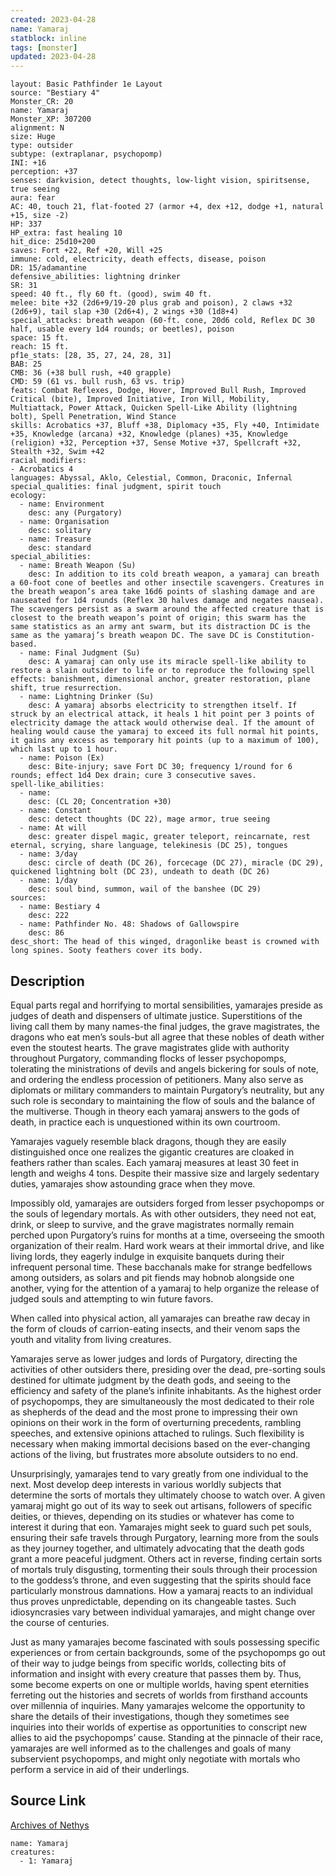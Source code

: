 ```yaml
---
created: 2023-04-28
name: Yamaraj
statblock: inline
tags: [monster]
updated: 2023-04-28
---
```

```statblock
layout: Basic Pathfinder 1e Layout
source: "Bestiary 4"
Monster_CR: 20
name: Yamaraj
Monster_XP: 307200
alignment: N
size: Huge
type: outsider
subtype: (extraplanar, psychopomp)
INI: +16
perception: +37
senses: darkvision, detect thoughts, low-light vision, spiritsense, true seeing
aura: fear
AC: 40, touch 21, flat-footed 27 (armor +4, dex +12, dodge +1, natural +15, size -2)
HP: 337
HP_extra: fast healing 10
hit_dice: 25d10+200
saves: Fort +22, Ref +20, Will +25
immune: cold, electricity, death effects, disease, poison
DR: 15/adamantine
defensive_abilities: lightning drinker
SR: 31
speed: 40 ft., fly 60 ft. (good), swim 40 ft.
melee: bite +32 (2d6+9/19-20 plus grab and poison), 2 claws +32 (2d6+9), tail slap +30 (2d6+4), 2 wings +30 (1d8+4)
special_attacks: breath weapon (60-ft. cone, 20d6 cold, Reflex DC 30 half, usable every 1d4 rounds; or beetles), poison
space: 15 ft.
reach: 15 ft.
pf1e_stats: [28, 35, 27, 24, 28, 31]
BAB: 25
CMB: 36 (+38 bull rush, +40 grapple)
CMD: 59 (61 vs. bull rush, 63 vs. trip)
feats: Combat Reflexes, Dodge, Hover, Improved Bull Rush, Improved Critical (bite), Improved Initiative, Iron Will, Mobility, Multiattack, Power Attack, Quicken Spell-Like Ability (lightning bolt), Spell Penetration, Wind Stance
skills: Acrobatics +37, Bluff +38, Diplomacy +35, Fly +40, Intimidate +35, Knowledge (arcana) +32, Knowledge (planes) +35, Knowledge (religion) +32, Perception +37, Sense Motive +37, Spellcraft +32, Stealth +32, Swim +42
racial_modifiers:
- Acrobatics 4
languages: Abyssal, Aklo, Celestial, Common, Draconic, Infernal
special_qualities: final judgment, spirit touch
ecology:
  - name: Environment
    desc: any (Purgatory)
  - name: Organisation
    desc: solitary
  - name: Treasure
    desc: standard
special_abilities:
  - name: Breath Weapon (Su)
    desc: In addition to its cold breath weapon, a yamaraj can breath a 60-foot cone of beetles and other insectile scavengers. Creatures in the breath weapon’s area take 16d6 points of slashing damage and are nauseated for 1d4 rounds (Reflex 30 halves damage and negates nausea). The scavengers persist as a swarm around the affected creature that is closest to the breath weapon’s point of origin; this swarm has the same statistics as an army ant swarm, but its distraction DC is the same as the yamaraj’s breath weapon DC. The save DC is Constitution-based.
  - name: Final Judgment (Su)
    desc: A yamaraj can only use its miracle spell-like ability to restore a slain outsider to life or to reproduce the following spell effects: banishment, dimensional anchor, greater restoration, plane shift, true resurrection.
  - name: Lightning Drinker (Su)
    desc: A yamaraj absorbs electricity to strengthen itself. If struck by an electrical attack, it heals 1 hit point per 3 points of electricity damage the attack would otherwise deal. If the amount of healing would cause the yamaraj to exceed its full normal hit points, it gains any excess as temporary hit points (up to a maximum of 100), which last up to 1 hour.
  - name: Poison (Ex)
    desc: Bite-injury; save Fort DC 30; frequency 1/round for 6 rounds; effect 1d4 Dex drain; cure 3 consecutive saves.
spell-like_abilities:
  - name:
    desc: (CL 20; Concentration +30)
  - name: Constant
    desc: detect thoughts (DC 22), mage armor, true seeing
  - name: At will
    desc: greater dispel magic, greater teleport, reincarnate, rest eternal, scrying, share language, telekinesis (DC 25), tongues
  - name: 3/day
    desc: circle of death (DC 26), forcecage (DC 27), miracle (DC 29), quickened lightning bolt (DC 23), undeath to death (DC 26)
  - name: 1/day
    desc: soul bind, summon, wail of the banshee (DC 29)
sources:
  - name: Bestiary 4
    desc: 222
  - name: Pathfinder No. 48: Shadows of Gallowspire
    desc: 86
desc_short: The head of this winged, dragonlike beast is crowned with long spines. Sooty feathers cover its body.
```
## Description
Equal parts regal and horrifying to mortal sensibilities, yamarajes preside as judges of death and dispensers of ultimate justice. Superstitions of the living call them by many names-the final judges, the grave magistrates, the dragons who eat men’s souls-but all agree that these nobles of death wither even the stoutest hearts. The grave magistrates glide with authority throughout Purgatory, commanding flocks of lesser psychopomps, tolerating the ministrations of devils and angels bickering for souls of note, and ordering the endless procession of petitioners. Many also serve as diplomats or military commanders to maintain Purgatory’s neutrality, but any such role is secondary to maintaining the flow of souls and the balance of the multiverse. Though in theory each yamaraj answers to the gods of death, in practice each is unquestioned within its own courtroom.

Yamarajes vaguely resemble black dragons, though they are easily distinguished once one realizes the gigantic creatures are cloaked in feathers rather than scales. Each yamaraj measures at least 30 feet in length and weighs 4 tons. Despite their massive size and largely sedentary duties, yamarajes show astounding grace when they move.

Impossibly old, yamarajes are outsiders forged from lesser psychopomps or the souls of legendary mortals. As with other outsiders, they need not eat, drink, or sleep to survive, and the grave magistrates normally remain perched upon Purgatory’s ruins for months at a time, overseeing the smooth organization of their realm. Hard work wears at their immortal drive, and like living lords, they eagerly indulge in exquisite banquets during their infrequent personal time. These bacchanals make for strange bedfellows among outsiders, as solars and pit fiends may hobnob alongside one another, vying for the attention of a yamaraj to help organize the release of judged souls and attempting to win future favors.

When called into physical action, all yamarajes can breathe raw decay in the form of clouds of carrion-eating insects, and their venom saps the youth and vitality from living creatures.

Yamarajes serve as lower judges and lords of Purgatory, directing the activities of other outsiders there, presiding over the dead, pre-sorting souls destined for ultimate judgment by the death gods, and seeing to the efficiency and safety of the plane’s infinite inhabitants. As the highest order of psychopomps, they are simultaneously the most dedicated to their role as shepherds of the dead and the most prone to impressing their own opinions on their work in the form of overturning precedents, rambling speeches, and extensive opinions attached to rulings. Such flexibility is necessary when making immortal decisions based on the ever-changing actions of the living, but frustrates more absolute outsiders to no end.

Unsurprisingly, yamarajes tend to vary greatly from one individual to the next. Most develop deep interests in various worldly subjects that determine the sorts of mortals they ultimately choose to watch over. A given yamaraj might go out of its way to seek out artisans, followers of specific deities, or thieves, depending on its studies or whatever has come to interest it during that eon. Yamarajes might seek to guard such pet souls, ensuring their safe travels through Purgatory, learning more from the souls as they journey together, and ultimately advocating that the death gods grant a more peaceful judgment. Others act in reverse, finding certain sorts of mortals truly disgusting, tormenting their souls through their procession to the goddess’s throne, and even suggesting that the spirits should face particularly monstrous damnations. How a yamaraj reacts to an individual thus proves unpredictable, depending on its changeable tastes. Such idiosyncrasies vary between individual yamarajes, and might change over the course of centuries.

Just as many yamarajes become fascinated with souls possessing specific experiences or from certain backgrounds, some of the psychopomps go out of their way to judge beings from specific worlds, collecting bits of information and insight with every creature that passes them by. Thus, some become experts on one or multiple worlds, having spent eternities ferreting out the histories and secrets of worlds from firsthand accounts over millennia of inquiries. Many yamarajes welcome the opportunity to share the details of their investigations, though they sometimes see inquiries into their worlds of expertise as opportunities to conscript new allies to aid the psychopomps’ cause. Standing at the pinnacle of their race, yamarajes are well informed as to the challenges and goals of many subservient psychopomps, and might only negotiate with mortals who perform a service in aid of their underlings.
## Source Link
[Archives of Nethys](https://aonprd.com/MonsterDisplay.aspx?ItemName=Yamaraj)
```encounter-table
name: Yamaraj
creatures:
  - 1: Yamaraj
```
